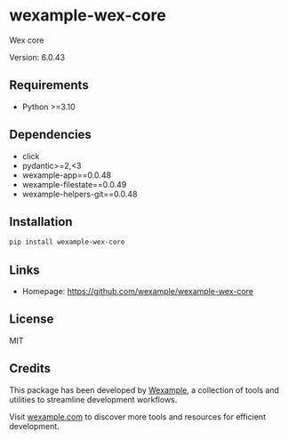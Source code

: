 # wexample-wex-core

Wex core

Version: 6.0.43

## Requirements

- Python >=3.10

## Dependencies

- click
- pydantic>=2,<3
- wexample-app==0.0.48
- wexample-filestate==0.0.49
- wexample-helpers-git==0.0.48

## Installation

```bash
pip install wexample-wex-core
```

## Links

- Homepage: https://github.com/wexample/wexample-wex-core

## License

MIT
## Credits

This package has been developed by [Wexample](https://wexample.com), a collection of tools and utilities to streamline development workflows.

Visit [wexample.com](https://wexample.com) to discover more tools and resources for efficient development.